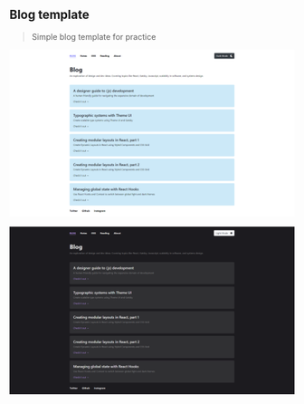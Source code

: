 ## Blog template
> Simple blog template for practice

![Light Mode](./img/lightMode.png)


![Dark Mode](./img/darkMode.png)
